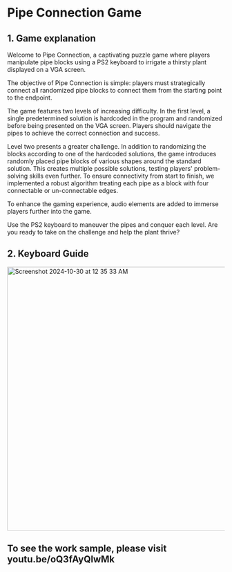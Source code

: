 # Pipe Connection Game
## 1. Game explanation
Welcome to Pipe Connection, a captivating puzzle game where players manipulate pipe blocks using a PS2 keyboard to irrigate a thirsty plant displayed on a VGA screen.

The objective of Pipe Connection is simple: players must strategically connect all randomized pipe blocks to connect them from the starting point to the endpoint.

The game features two levels of increasing difficulty. In the first level, a single predetermined solution is hardcoded in the program and randomized before being presented on the VGA screen. Players should navigate the pipes to achieve the correct connection and success.

Level two presents a greater challenge. In addition to randomizing the blocks according to one of the hardcoded solutions, the game introduces randomly placed pipe blocks of various shapes around the standard solution. This creates multiple possible solutions, testing players' problem-solving skills even further. To ensure connectivity from start to finish, we implemented a robust algorithm treating each pipe as a block with four connectable or un-connectable edges.

To enhance the gaming experience, audio elements are added to immerse players further into the game.

Use the PS2 keyboard to maneuver the pipes and conquer each level. Are you ready to take on the challenge and help the plant thrive?

## 2. Keyboard Guide
<img width="610" alt="Screenshot 2024-10-30 at 12 35 33 AM" src="https://github.com/user-attachments/assets/0faa5dd4-ad2c-4bd0-821f-d66f4eafe15f">

## To see the work sample, please visit youtu.be/oQ3fAyQlwMk
